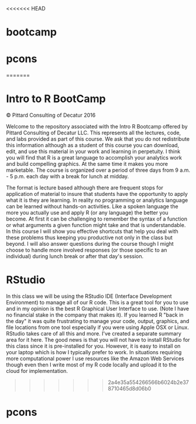 <<<<<<< HEAD
# bootcamp
# pcons
=======
# Intro to R BootCamp  

&copy; Pittard Consulting of Decatur 2016 

Welcome to the repository associated with the Intro R Bootcamp offered by Pittard 
Consulting of Decatur LLC. This represents all the lectures, code, and labs provided 
as part of this course. We ask that you do not redistribute this information although 
as a student of this course you can download, edit, and use this material in your work 
and learning in perpetuity. I think you will find that R is a great language to accomplish your analytics work and build compelling graphics. At the same time it makes you more marketable. The course is organized over a period of three days from 9 a.m. - 5 p.m. each day with a break for lunch at midday. 

The format is lecture based although there are frequent stops for application of material to insure that students have the opportunity to apply what it is they are learning. 
In reality no programming or analytics language can be learned without hands-on activities. Like a spoken language the more you actually use and apply R (or any language) the better you become. At first it can be challenging to remember the syntax of a function or what arguments a given function might take and that is understandable. In this course I will show you effective shortcuts that help you deal with these problems thus keeping you productive not only in the class but beyond. I will also answer questions during the course though I might choose to handle more involved responses (or those specific to an individual) during lunch break or after that day's session.


# RStudio

In this class we will be using the RStudio IDE (Interface Development Environment) to manage all of our R code. This is a great tool for you to use and in my opinion is the best R Graphical User Interface to use. (Note I have no financial stake in the company that makes it). If you learned R "back in the day" it was quite frustrating to manage your code, output, graphics, and file locations from one tool especially if you were using Apple OSX or Linux. RStudio takes care of all this and more. I've created a separate summary area for it here. The good news is that you will not have to install RStudio for this class since it is pre-installed for you. However, it is easy to install on your laptop which is how I typically prefer to work. In situations requiring more computational power I use resources like the Amazon Web Services though even then I write most of my R code locally and upload it to the cloud for implementation.

>>>>>>> 2a4e35a554266566b6024b2e378710465d8d06b0
# pcons
